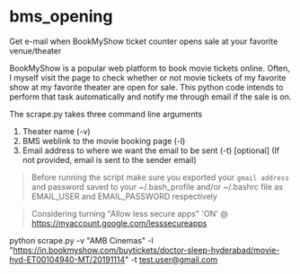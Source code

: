 # bms_opening
Get e-mail when BookMyShow ticket counter opens sale at your favorite venue/theater

BookMyShow is a popular web platform to book movie tickets online.
Often, I myself visit the page to check whether or not movie tickets of my favorite show at my favorite theater are open for sale.
This python code intends to perform that task automatically and notify me through email if the sale is on.

The scrape.py takes three command line arguments
  1. Theater name (-v)
  2. BMS weblink to the movie booking page (-l)
  3. Email address to where we want the email to be sent (-t) [optional] (If not provided, email is sent to the sender email)


> Before running the script make sure you exported your `gmail address` and password saved to your ~/.bash_profile and/or ~/.bashrc file as EMAIL_USER and EMAIL_PASSWORD respectively

> Considering turning "Allow less secure apps" 'ON' @ https://myaccount.google.com/lesssecureapps

python scrape.py -v "AMB Cinemas" -l "https://in.bookmyshow.com/buytickets/doctor-sleep-hyderabad/movie-hyd-ET00104940-MT/20191114" -t test.user@gmail.com
